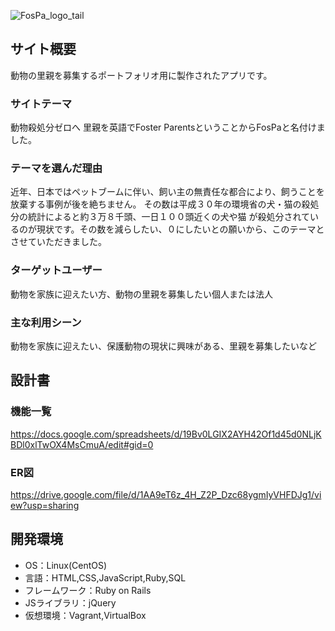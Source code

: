 ![FosPa_logo_tail](https://user-images.githubusercontent.com/67258739/95942431-0e7fdb00-0e1e-11eb-86cd-8f15be3dae2b.png)

## サイト概要
動物の里親を募集するポートフォリオ用に製作されたアプリです。

### サイトテーマ
動物殺処分ゼロへ
里親を英語でFoster ParentsということからFosPaと名付けました。

### テーマを選んだ理由
近年、日本ではペットブームに伴い、飼い主の無責任な都合により、飼うことを放棄する事例が後を絶ちません。
その数は平成３０年の環境省の犬・猫の殺処分の統計によると約３万８千頭、一日１００頭近くの犬や猫
が殺処分されているのが現状です。その数を減らしたい、０にしたいとの願いから、このテーマとさせていただきました。

### ターゲットユーザー
動物を家族に迎えたい方、動物の里親を募集したい個人または法人

### 主な利用シーン
動物を家族に迎えたい、保護動物の現状に興味がある、里親を募集したいなど

## 設計書

### 機能一覧
https://docs.google.com/spreadsheets/d/19Bv0LGIX2AYH42Of1d45d0NLjKBDl0xlTwOX4MsCmuA/edit#gid=0
### ER図
https://drive.google.com/file/d/1AA9eT6z_4H_Z2P_Dzc68ygmIyVHFDJg1/view?usp=sharing

## 開発環境
- OS：Linux(CentOS)
- 言語：HTML,CSS,JavaScript,Ruby,SQL
- フレームワーク：Ruby on Rails
- JSライブラリ：jQuery
- 仮想環境：Vagrant,VirtualBox

